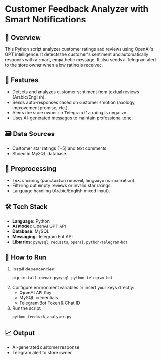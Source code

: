 # Customer Feedback Analyzer with Smart Notifications

## 📌 Overview
This Python script analyzes customer ratings and reviews using OpenAI's GPT intelligence. It detects the customer's sentiment and automatically responds with a smart, empathetic message. It also sends a Telegram alert to the store owner when a low rating is received.

## 🧠 Features
- Detects and analyzes customer sentiment from textual reviews (Arabic/English).
- Sends auto-responses based on customer emotion (apology, improvement promise, etc.).
- Alerts the store owner on Telegram if a rating is negative.
- Uses AI-generated messages to maintain professional tone.

## 🗃️ Data Sources
- Customer star ratings (1–5) and text comments.
- Stored in MySQL database.

## 🧹 Preprocessing
- Text cleaning (punctuation removal, language normalization).
- Filtering out empty reviews or invalid star ratings.
- Language handling (Arabic/English mixed input).

## 🛠️ Tech Stack
- **Language**: Python
- **AI Model**: OpenAI GPT API
- **Database**: MySQL
- **Messaging**: Telegram Bot API
- **Libraries**: `pymysql`, `requests`, `openai`, `python-telegram-bot`

## 🚀 How to Run
1. Install dependencies:
   ```bash
   pip install openai pymysql python-telegram-bot
   ```
2. Configure environment variables or insert your keys directly:
   - OpenAI API Key
   - MySQL credentials
   - Telegram Bot Token & Chat ID
3. Run the script:
   ```bash
   python feedback_analyzer.py
   ```

## 📈 Output
- AI-generated customer response
- Telegram alert to store owner